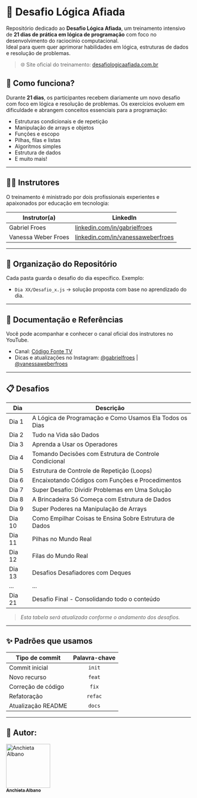 # 🧠 Desafio Lógica Afiada

Repositório dedicado ao **Desafio Lógica Afiada**, um treinamento intensivo de **21 dias de prática em lógica de programação** com foco no desenvolvimento do raciocínio computacional.  
Ideal para quem quer aprimorar habilidades em lógica, estruturas de dados e resolução de problemas.

> 🌐 Site oficial do treinamento: [desafiologicaafiada.com.br](https://desafiologicaafiada.com.br)

## 📅 Como funciona?

Durante **21 dias**, os participantes recebem diariamente um novo desafio com foco em lógica e resolução de problemas. Os exercícios evoluem em dificuldade e abrangem conceitos essenciais para a programação:

- Estruturas condicionais e de repetição
- Manipulação de arrays e objetos
- Funções e escopo
- Pilhas, filas e listas
- Algoritmos simples
- Estrutura de dados 
- E muito mais!

---

## 👨‍🏫 Instrutores

O treinamento é ministrado por dois profissionais experientes e apaixonados por educação em tecnologia:

| Instrutor(a) | LinkedIn |
| ------------ | -------- |
| Gabriel Froes | [linkedin.com/in/gabrielfroes](https://www.linkedin.com/in/gabrielfroes/) |
| Vanessa Weber Froes | [linkedin.com/in/vanessaweberfroes](https://www.linkedin.com/in/vanessaweberfroes/) |

---

## 📁 Organização do Repositório

Cada pasta guarda o desafio do dia específico. Exemplo:

- `Dia XX/Desafio_x.js` → solução proposta com base no aprendizado do dia.

---

## 📘 Documentação e Referências

Você pode acompanhar e conhecer o canal oficial dos instrutores no YouTube.

- Canal: [Código Fonte TV](https://www.youtube.com/c/CodigoFonteTV)
- Dicas e atualizações no Instagram: [@gabrielfroes](https://www.instagram.com/gabrielfroes/) | [@vanessaweberfroes](https://www.instagram.com/vanessaweberfroes/)

---

## 📋 Desafios

| Dia | Descrição |
|---- |----|
| Dia 1  | A Lógica de Programação e Como Usamos Ela Todos os Dias   |
| Dia 2  | Tudo na Vida são Dados                                    |
| Dia 3  | Aprenda a Usar os Operadores                              |
| Dia 4  | Tomando Decisões com Estrutura de Controle Condicional    |
| Dia 5  | Estrutura de Controle de Repetição (Loops)                |
| Dia 6  | Encaixotando Códigos com Funções e Procedimentos          |
| Dia 7  | Super Desafio: Dividir Problemas em Uma Solução           |
| Dia 8  | A Brincadeira Só Começa com Estrutura de Dados            |
| Dia 9  | Super Poderes na Manipulação de Arrays                    |
| Dia 10 | Como Empilhar Coisas te Ensina Sobre Estrutura de Dados   |
| Dia 11 | Pilhas no Mundo Real                                      |
| Dia 12 | Filas do Mundo Real                                       |
| Dia 13 | Desafios Desafiadores com Deques                          | 
| ...    | ...                                                       |
| Dia 21 | Desafio Final - Consolidando todo o conteúdo              |

> *Esta tabela será atualizada conforme o andamento dos desafios.*

---

## ✨ Padrões que usamos

| Tipo de commit     | Palavra-chave |
|--------------------|:-------------:|
| Commit inicial     | `init`        |
| Novo recurso       | `feat`        |
| Correção de código | `fix`         |
| Refatoração        | `refac`       |
| Atualização README | `docs`        |

---

## 🔷 Autor:

<div>
  <a href="https://github.com/Chiet4">
    <img src="https://avatars.githubusercontent.com/u/111232477?v=4" width="120px" alt="Anchieta Albano"/>
    <br />
    <sub><b>Anchieta Albano</b></sub>
  </a>
</div>
